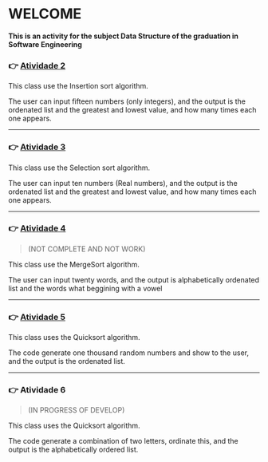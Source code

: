 # WELCOME
**This is an activity for the subject Data Structure of the graduation in Software Engineering**

### :point_right: [Atividade 2](https://github.com/Hu3diger/ordenation-activities/blob/master/Atividade2/Atividade2.java)

This class use the Insertion sort algorithm.

The user can input fifteen numbers (only integers), and the output is the ordenated list and the greatest and lowest value, and how many times each one appears.

---

### :point_right: [Atividade 3](https://github.com/Hu3diger/ordenation-activities/blob/master/Atividade3/Atividade3.java)

This class use the Selection sort algorithm.

The user can input ten numbers (Real numbers), and the output is the ordenated list and the greatest and lowest value, and how many times each one appears.

---

### :point_right: [Atividade 4](https://github.com/Hu3diger/ordenation-activities/blob/master/Atividade4/Atividade4.java) 

> (NOT COMPLETE AND NOT WORK)

This class use the MergeSort algorithm.

The user can input twenty words, and the output is alphabetically ordenated list and the words what beggining with a vowel

---

### :point_right: [Atividade 5](https://github.com/Hu3diger/ordenation-activities/blob/master/Atividade5/Atividade5.java)

This class uses the Quicksort algorithm.

The code generate one thousand random numbers and show to the user, and the output is the ordenated list.

---

### :point_right: Atividade 6

> (IN PROGRESS OF DEVELOP)

This class uses the Quicksort algorithm.

The code generate a combination of two letters, ordinate this, and the output is the alphabetically ordered list.
